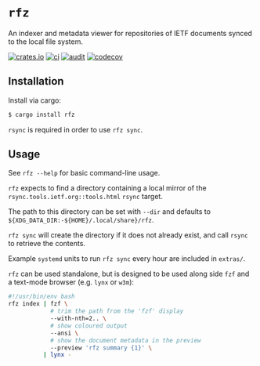 # `rfz`

An indexer and metadata viewer for repositories of IETF documents synced to the
local file system.

[![crates.io](http://meritbadge.herokuapp.com/rfz)](https://crates.io/crates/rfz)
[![ci](https://github.com/benmaddison/rfz/workflows/ci/badge.svg)](https://github.com/benmaddison/rfz/actions?query=workflow%3Aci)
[![audit](https://github.com/benmaddison/rfz/workflows/audit/badge.svg)](https://github.com/benmaddison/rfz/actions?query=workflow%3Aaudit)
[![codecov](https://codecov.io/gh/benmaddison/rfz/branch/master/graph/badge.svg?token=ktq7dOYD49)](https://codecov.io/gh/benmaddison/rfz)

## Installation

Install via cargo:

```bash
$ cargo install rfz
```

`rsync` is required in order to use `rfz sync`.

## Usage

See `rfz --help` for basic command-line usage.

`rfz` expects to find a directory containing a local mirror of the
`rsync.tools.ietf.org::tools.html` `rsync` target.

The path to this directory can be set with `--dir` and defaults to
`${XDG_DATA_DIR:-${HOME}/.local/share}/rfz`.

`rfz sync` will create the directory if it does not already exist, and call
`rsync` to retrieve the contents.

Example `systemd` units to run `rfz sync` every hour are included in `extras/`.

`rfz` can be used standalone, but is designed to be used along side `fzf` and a
text-mode browser (e.g. `lynx` or `w3m`):

```bash
#!/usr/bin/env bash
rfz index | fzf \
            # trim the path from the 'fzf' display
            --with-nth=2.. \
            # show coloured output
            --ansi \
            # show the document metadata in the preview
            --preview 'rfz summary {1}' \
          | lynx -
```
